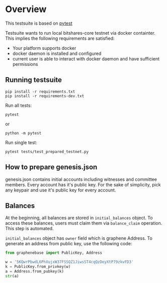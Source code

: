Overview
========

This testsuite is based on [pytest](https://docs.pytest.org/en/latest/contents.html)

Testsuite wants to run local bitshares-core testnet via docker containter. This implies the following requirements are
satisfied:

* Your platform supports docker
* docker daemon is installed and configured
* current user is able to interact with docker daemon and have sufficient permissions

Running testsuite
-----------------

```
pip install -r requirements.txt
pip install -r requirements-dev.txt
```

Run all tests:

```
pytest
```

or

```
python -m pytest
```

Run single test:

```
pytest tests/test_prepared_testnet.py
```

How to prepare genesis.json
---------------------------

genesis.json contains initial accounts including witnesses and committee members. Every account has it's public key.
For the sake of simplicity, pick any keypair and use it's public key for every account.

Balances
--------

At the beginning, all balances are stored in `initial_balances` object. To access these balances, users must claim them
via `balance_claim` operation. This step is automated.

`initial_balances` object has `owner` field which is graphene Address. To generate an address from public key, use the
following code:

```python
from graphenebase import PublicKey, Address

w = '5KQwrPbwdL6PhXujxW37FSSQZ1JiwsST4cqQzDeyXtP79zkvFD3'
k = PublicKey.from_privkey(w)
a = Address.from_pubkey(k)
str(a)
```
